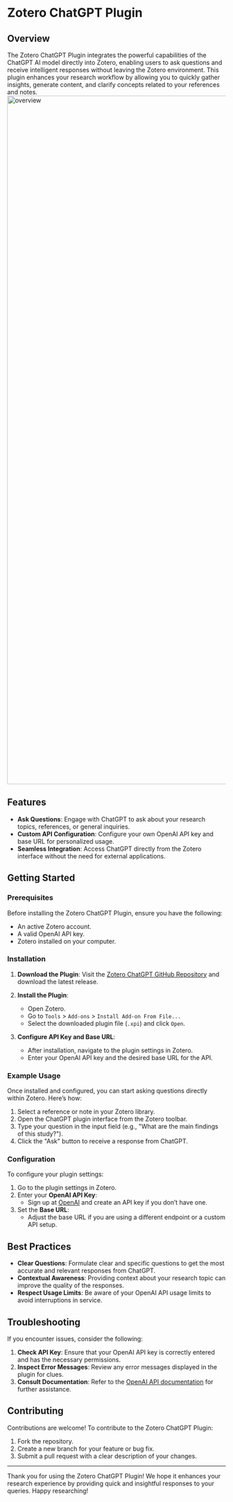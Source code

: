 # Zotero ChatGPT Plugin 

## Overview

The Zotero ChatGPT Plugin integrates the powerful capabilities of the ChatGPT AI model directly into Zotero, enabling users to ask questions and receive intelligent responses without leaving the Zotero environment. This plugin enhances your research workflow by allowing you to quickly gather insights, generate content, and clarify concepts related to your references and notes.
<img width="1585" alt="overview" src="https://github.com/user-attachments/assets/e2748763-fe2c-4535-8042-995d9802b5d4" />

## Features

- **Ask Questions**: Engage with ChatGPT to ask about your research topics, references, or general inquiries.
- **Custom API Configuration**: Configure your own OpenAI API key and base URL for personalized usage.
- **Seamless Integration**: Access ChatGPT directly from the Zotero interface without the need for external applications.

## Getting Started

### Prerequisites

Before installing the Zotero ChatGPT Plugin, ensure you have the following:

- An active Zotero account.
- A valid OpenAI API key.
- Zotero installed on your computer.

### Installation

1. **Download the Plugin**: 
   Visit the [Zotero ChatGPT GitHub Repository](https://github.com/kazgu/zotero-chatgpt) and download the latest release.

2. **Install the Plugin**:
   - Open Zotero.
   - Go to `Tools` > `Add-ons` > `Install Add-on From File...`
   - Select the downloaded plugin file (`.xpi`) and click `Open`.

3. **Configure API Key and Base URL**:
   - After installation, navigate to the plugin settings in Zotero.
   - Enter your OpenAI API key and the desired base URL for the API.

### Example Usage

Once installed and configured, you can start asking questions directly within Zotero. Here’s how:

1. Select a reference or note in your Zotero library.
2. Open the ChatGPT plugin interface from the Zotero toolbar.
3. Type your question in the input field (e.g., "What are the main findings of this study?").
4. Click the "Ask" button to receive a response from ChatGPT.

### Configuration

To configure your plugin settings:

1. Go to the plugin settings in Zotero.
2. Enter your **OpenAI API Key**:
   - Sign up at [OpenAI](https://openai.com/) and create an API key if you don’t have one.
3. Set the **Base URL**:
   - Adjust the base URL if you are using a different endpoint or a custom API setup.

## Best Practices

- **Clear Questions**: Formulate clear and specific questions to get the most accurate and relevant responses from ChatGPT.
- **Contextual Awareness**: Providing context about your research topic can improve the quality of the responses.
- **Respect Usage Limits**: Be aware of your OpenAI API usage limits to avoid interruptions in service.

## Troubleshooting

If you encounter issues, consider the following:

1. **Check API Key**: Ensure that your OpenAI API key is correctly entered and has the necessary permissions.
2. **Inspect Error Messages**: Review any error messages displayed in the plugin for clues.
3. **Consult Documentation**: Refer to the [OpenAI API documentation](https://beta.openai.com/docs/) for further assistance.

## Contributing

Contributions are welcome! To contribute to the Zotero ChatGPT Plugin:

1. Fork the repository.
2. Create a new branch for your feature or bug fix.
3. Submit a pull request with a clear description of your changes.


---

Thank you for using the Zotero ChatGPT Plugin! We hope it enhances your research experience by providing quick and insightful responses to your queries. Happy researching!

